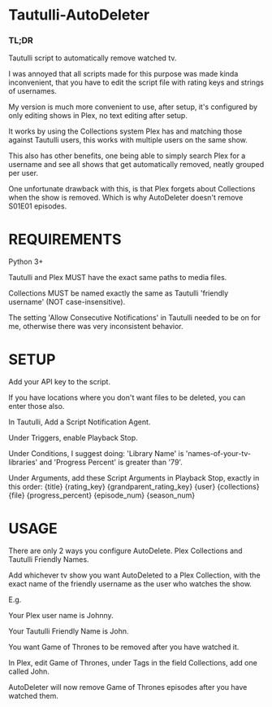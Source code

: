 # **Tautulli-AutoDeleter**

### TL;DR
Tautulli script to automatically remove watched tv.

I was annoyed that all scripts made for this purpose was made kinda inconvenient, that you have to edit the script file with rating keys and strings of usernames.

My version is much more convenient to use, after setup, it's configured by only editing shows in Plex, no text editing after setup.

It works by using the Collections system Plex has and matching those against Tautulli users, this works with multiple users on the same show.

This also has other benefits, one being able to simply search Plex for a username and see all shows that get automatically removed, neatly grouped per user.

One unfortunate drawback with this, is that Plex forgets about Collections when the show is removed. Which is why AutoDeleter doesn't remove S01E01 episodes.


# REQUIREMENTS
Python 3+

Tautulli and Plex MUST have the exact same paths to media files.

Collections MUST be named exactly the same as Tautulli 'friendly username' (NOT case-insensitive).

The setting 'Allow Consecutive Notifications' in Tautulli needed to be on for me, otherwise there was very inconsistent behavior.


# SETUP
Add your API key to the script.

If you have locations where you don't want files to be deleted, you can enter those also.

In Tautulli, Add a Script Notification Agent.

Under Triggers, enable Playback Stop.

Under Conditions, I suggest doing: 'Library Name' is 'names-of-your-tv-libraries' and 'Progress Percent' is greater than '79'.

Under Arguments, add these Script Arguments in Playback Stop, exactly in this order: {title} {rating_key} {grandparent_rating_key} {user} {collections} {file} {progress_percent} {episode_num} {season_num}


# USAGE
There are only 2 ways you configure AutoDelete. Plex Collections and Tautulli Friendly Names.

Add whichever tv show you want AutoDeleted to a Plex Collection, with the exact name of the friendly username as the user who watches the show.

E.g.

Your Plex user name is Johnny.

Your Tautulli Friendly Name is John.

You want Game of Thrones to be removed after you have watched it.

In Plex, edit Game of Thrones, under Tags in the field Collections, add one called John.

AutoDeleter will now remove Game of Thrones episodes after you have watched them.
 
